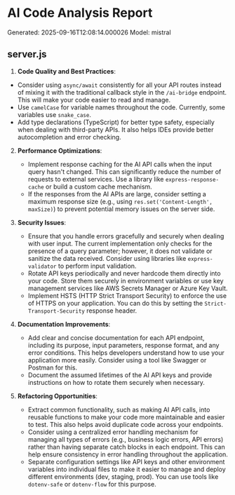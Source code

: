 # AI Code Analysis Report
Generated: 2025-09-16T12:08:14.000026
Model: mistral

## server.js
 1. **Code Quality and Best Practices**:
   - Consider using `async/await` consistently for all your API routes instead of mixing it with the traditional callback style in the `/ai-bridge` endpoint. This will make your code easier to read and manage.
   - Use `camelCase` for variable names throughout the code. Currently, some variables use `snake_case`.
   - Add type declarations (TypeScript) for better type safety, especially when dealing with third-party APIs. It also helps IDEs provide better autocompletion and error checking.

2. **Performance Optimizations**:
   - Implement response caching for the AI API calls when the input query hasn't changed. This can significantly reduce the number of requests to external services. Use a library like `express-response-cache` or build a custom cache mechanism.
   - If the responses from the AI APIs are large, consider setting a maximum response size (e.g., using `res.set('Content-Length', maxSize)`) to prevent potential memory issues on the server side.

3. **Security Issues**:
   - Ensure that you handle errors gracefully and securely when dealing with user input. The current implementation only checks for the presence of a query parameter; however, it does not validate or sanitize the data received. Consider using libraries like `express-validator` to perform input validation.
   - Rotate API keys periodically and never hardcode them directly into your code. Store them securely in environment variables or use key management services like AWS Secrets Manager or Azure Key Vault.
   - Implement HSTS (HTTP Strict Transport Security) to enforce the use of HTTPS on your application. You can do this by setting the `Strict-Transport-Security` response header.

4. **Documentation Improvements**:
   - Add clear and concise documentation for each API endpoint, including its purpose, input parameters, response format, and any error conditions. This helps developers understand how to use your application more easily. Consider using a tool like Swagger or Postman for this.
   - Document the assumed lifetimes of the AI API keys and provide instructions on how to rotate them securely when necessary.

5. **Refactoring Opportunities**:
   - Extract common functionality, such as making AI API calls, into reusable functions to make your code more maintainable and easier to test. This also helps avoid duplicate code across your endpoints.
   - Consider using a centralized error handling mechanism for managing all types of errors (e.g., business logic errors, API errors) rather than having separate catch blocks in each endpoint. This can help ensure consistency in error handling throughout the application.
   - Separate configuration settings like API keys and other environment variables into individual files to make it easier to manage and deploy different environments (dev, staging, prod). You can use tools like `dotenv-safe` or `dotenv-flow` for this purpose.

